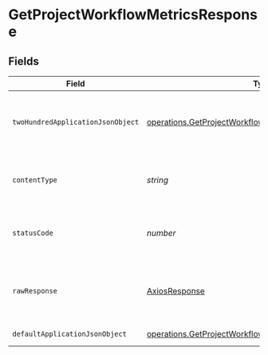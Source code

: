 # GetProjectWorkflowMetricsResponse


## Fields

| Field                                                                                                                                       | Type                                                                                                                                        | Required                                                                                                                                    | Description                                                                                                                                 |
| ------------------------------------------------------------------------------------------------------------------------------------------- | ------------------------------------------------------------------------------------------------------------------------------------------- | ------------------------------------------------------------------------------------------------------------------------------------------- | ------------------------------------------------------------------------------------------------------------------------------------------- |
| `twoHundredApplicationJsonObject`                                                                                                           | [operations.GetProjectWorkflowMetricsResponseBody](../../../sdk/models/operations/getprojectworkflowmetricsresponsebody.md)                 | :heavy_minus_sign:                                                                                                                          | A paginated list of summary metrics by workflow                                                                                             |
| `contentType`                                                                                                                               | *string*                                                                                                                                    | :heavy_check_mark:                                                                                                                          | HTTP response content type for this operation                                                                                               |
| `statusCode`                                                                                                                                | *number*                                                                                                                                    | :heavy_check_mark:                                                                                                                          | HTTP response status code for this operation                                                                                                |
| `rawResponse`                                                                                                                               | [AxiosResponse](https://axios-http.com/docs/res_schema)                                                                                     | :heavy_check_mark:                                                                                                                          | Raw HTTP response; suitable for custom response parsing                                                                                     |
| `defaultApplicationJsonObject`                                                                                                              | [operations.GetProjectWorkflowMetricsInsightsResponseBody](../../../sdk/models/operations/getprojectworkflowmetricsinsightsresponsebody.md) | :heavy_minus_sign:                                                                                                                          | Error response.                                                                                                                             |